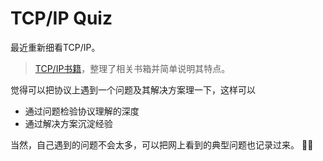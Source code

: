 TCP/IP Quiz
===============================

最近重新细看TCP/IP。

> [TCP/IP书籍](Books.md)，整理了相关书箱并简单说明其特点。

觉得可以把协议上遇到一个问题及其解决方案理一下，这样可以

* 通过问题检验协议理解的深度
* 通过解决方案沉淀经验

当然，自己遇到的问题不会太多，可以把网上看到的典型问题也记录过来。 :ok_woman:
